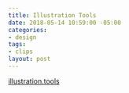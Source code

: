 ```yaml
---
title: Illustration Tools
date: 2018-05-14 10:59:00 -05:00
categories:
- design
tags:
- clips
layout: post
---
```


[illustration.tools](https://illustration.tools/)